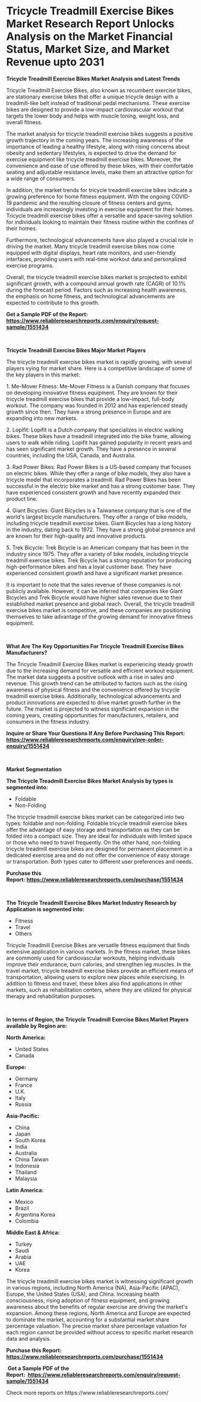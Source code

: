 <p><h1>Tricycle Treadmill Exercise Bikes Market Research Report Unlocks Analysis on the Market Financial Status, Market Size, and Market Revenue upto 2031</h1></p><p><strong>Tricycle Treadmill Exercise Bikes Market Analysis and Latest Trends</strong></p>
<p><p>Tricycle Treadmill Exercise Bikes, also known as recumbent exercise bikes, are stationary exercise bikes that offer a unique tricycle design with a treadmill-like belt instead of traditional pedal mechanisms. These exercise bikes are designed to provide a low-impact cardiovascular workout that targets the lower body and helps with muscle toning, weight loss, and overall fitness.</p><p>The market analysis for tricycle treadmill exercise bikes suggests a positive growth trajectory in the coming years. The increasing awareness of the importance of leading a healthy lifestyle, along with rising concerns about obesity and sedentary lifestyles, is expected to drive the demand for exercise equipment like tricycle treadmill exercise bikes. Moreover, the convenience and ease of use offered by these bikes, with their comfortable seating and adjustable resistance levels, make them an attractive option for a wide range of consumers.</p><p>In addition, the market trends for tricycle treadmill exercise bikes indicate a growing preference for home fitness equipment. With the ongoing COVID-19 pandemic and the resulting closure of fitness centers and gyms, individuals are increasingly investing in exercise equipment for their homes. Tricycle treadmill exercise bikes offer a versatile and space-saving solution for individuals looking to maintain their fitness routine within the confines of their homes.</p><p>Furthermore, technological advancements have also played a crucial role in driving the market. Many tricycle treadmill exercise bikes now come equipped with digital displays, heart rate monitors, and user-friendly interfaces, providing users with real-time workout data and personalized exercise programs.</p><p>Overall, the tricycle treadmill exercise bikes market is projected to exhibit significant growth, with a compound annual growth rate (CAGR) of 10.1% during the forecast period. Factors such as increasing health awareness, the emphasis on home fitness, and technological advancements are expected to contribute to this growth.</p></p>
<p><strong>Get a Sample PDF of the Report:&nbsp; <a href="https://www.reliableresearchreports.com/enquiry/request-sample/1551434">https://www.reliableresearchreports.com/enquiry/request-sample/1551434</a></strong></p>
<p>&nbsp;</p>
<p><strong>Tricycle Treadmill Exercise Bikes Major Market Players</strong></p>
<p><p>The tricycle treadmill exercise bikes market is rapidly growing, with several players vying for market share. Here is a competitive landscape of some of the key players in this market:</p><p>1. Me-Mover Fitness: Me-Mover Fitness is a Danish company that focuses on developing innovative fitness equipment. They are known for their tricycle treadmill exercise bikes that provide a low-impact, full-body workout. The company was founded in 2012 and has experienced steady growth since then. They have a strong presence in Europe and are expanding into new markets.</p><p>2. Lopifit: Lopifit is a Dutch company that specializes in electric walking bikes. These bikes have a treadmill integrated into the bike frame, allowing users to walk while riding. Lopifit has gained popularity in recent years and has seen significant market growth. They have a presence in several countries, including the USA, Canada, and Australia.</p><p>3. Rad Power Bikes: Rad Power Bikes is a US-based company that focuses on electric bikes. While they offer a range of bike models, they also have a tricycle model that incorporates a treadmill. Rad Power Bikes has been successful in the electric bike market and has a strong customer base. They have experienced consistent growth and have recently expanded their product line.</p><p>4. Giant Bicycles: Giant Bicycles is a Taiwanese company that is one of the world's largest bicycle manufacturers. They offer a range of bike models, including tricycle treadmill exercise bikes. Giant Bicycles has a long history in the industry, dating back to 1972. They have a strong global presence and are known for their high-quality and innovative products.</p><p>5. Trek Bicycle: Trek Bicycle is an American company that has been in the industry since 1975. They offer a variety of bike models, including tricycle treadmill exercise bikes. Trek Bicycle has a strong reputation for producing high-performance bikes and has a loyal customer base. They have experienced consistent growth and have a significant market presence.</p><p>It is important to note that the sales revenue of these companies is not publicly available. However, it can be inferred that companies like Giant Bicycles and Trek Bicycle would have higher sales revenue due to their established market presence and global reach. Overall, the tricycle treadmill exercise bikes market is competitive, and these companies are positioning themselves to take advantage of the growing demand for innovative fitness equipment.</p></p>
<p>&nbsp;</p>
<p><strong>What Are The Key Opportunities For Tricycle Treadmill Exercise Bikes Manufacturers?</strong></p>
<p><p>The Tricycle Treadmill Exercise Bikes market is experiencing steady growth due to the increasing demand for versatile and efficient workout equipment. The market data suggests a positive outlook with a rise in sales and revenue. This growth trend can be attributed to factors such as the rising awareness of physical fitness and the convenience offered by tricycle treadmill exercise bikes. Additionally, technological advancements and product innovations are expected to drive market growth further in the future. The market is projected to witness significant expansion in the coming years, creating opportunities for manufacturers, retailers, and consumers in the fitness industry.</p></p>
<p><strong>Inquire or Share Your Questions If Any Before Purchasing This Report: <a href="https://www.reliableresearchreports.com/enquiry/pre-order-enquiry/1551434">https://www.reliableresearchreports.com/enquiry/pre-order-enquiry/1551434</a></strong></p>
<p>&nbsp;</p>
<p><strong>Market Segmentation</strong></p>
<p><strong>The Tricycle Treadmill Exercise Bikes Market Analysis by types is segmented into:</strong></p>
<p><ul><li>Foldable</li><li>Non-Folding</li></ul></p>
<p><p>The tricycle treadmill exercise bikes market can be categorized into two types: foldable and non-folding. Foldable tricycle treadmill exercise bikes offer the advantage of easy storage and transportation as they can be folded into a compact size. They are ideal for individuals with limited space or those who need to travel frequently. On the other hand, non-folding tricycle treadmill exercise bikes are designed for permanent placement in a dedicated exercise area and do not offer the convenience of easy storage or transportation. Both types cater to different user preferences and needs.</p></p>
<p><strong>Purchase this Report:&nbsp;<a href="https://www.reliableresearchreports.com/purchase/1551434">https://www.reliableresearchreports.com/purchase/1551434</a></strong></p>
<p>&nbsp;</p>
<p><strong>The Tricycle Treadmill Exercise Bikes Market Industry Research by Application is segmented into:</strong></p>
<p><ul><li>Fitness</li><li>Travel</li><li>Others</li></ul></p>
<p><p>Tricycle Treadmill Exercise Bikes are versatile fitness equipment that finds extensive application in various markets. In the fitness market, these bikes are commonly used for cardiovascular workouts, helping individuals improve their endurance, burn calories, and strengthen leg muscles. In the travel market, tricycle treadmill exercise bikes provide an efficient means of transportation, allowing users to explore new places while exercising. In addition to fitness and travel, these bikes also find applications in other markets, such as rehabilitation centers, where they are utilized for physical therapy and rehabilitation purposes.</p></p>
<p>&nbsp;</p>
<p><strong>In terms of Region, the Tricycle Treadmill Exercise Bikes Market Players available by Region are:</strong></p>
<p>
    <p> <strong> North America: </strong>
        <ul>
            <li>United States</li>
            <li>Canada</li>
        </ul>
        </p> 
    <p> <strong> Europe: </strong>
        <ul>
            <li>Germany</li>
            <li>France</li>
            <li>U.K.</li>
            <li>Italy</li>
            <li>Russia</li>
        </ul>
        </p> 
    <p> <strong> Asia-Pacific: </strong>
        <ul>
            <li>China</li>
            <li>Japan</li>
            <li>South Korea</li>
            <li>India</li>
            <li>Australia</li>
            <li>China Taiwan</li>
            <li>Indonesia</li>
            <li>Thailand</li>
            <li>Malaysia</li>
        </ul>
        </p> 
    <p> <strong> Latin America: </strong>
        <ul>
            <li>Mexico</li>
            <li>Brazil</li>
            <li>Argentina Korea</li>
            <li>Colombia</li>
        </ul>
        </p> 
    <p> <strong> Middle East & Africa: </strong>
        <ul>
            <li>Turkey</li>
            <li>Saudi</li>
            <li>Arabia</li>
            <li>UAE</li>
            <li>Korea</li>
        </ul>
    </p>
    </p>
<p><p>The tricycle treadmill exercise bikes market is witnessing significant growth in various regions, including North America (NA), Asia-Pacific (APAC), Europe, the United States (USA), and China. Increasing health consciousness, rising adoption of fitness equipment, and growing awareness about the benefits of regular exercise are driving the market's expansion. Among these regions, North America and Europe are expected to dominate the market, accounting for a substantial market share percentage valuation. The precise market share percentage valuation for each region cannot be provided without access to specific market research data and analysis.</p></p>
<p><strong>Purchase this Report: <a href="https://www.reliableresearchreports.com/purchase/1551434">https://www.reliableresearchreports.com/purchase/1551434</a></strong></p>
<p>&nbsp;<strong>Get a Sample PDF of the Report:&nbsp;&nbsp;<a href="https://www.reliableresearchreports.com/enquiry/request-sample/1551434">https://www.reliableresearchreports.com/enquiry/request-sample/1551434</a></strong></p>
<p><strong></strong></p>
<p>Check more reports on https://www.reliableresearchreports.com/</p>